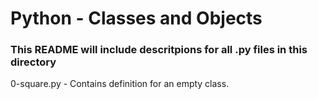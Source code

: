 # Python - Classes and Objects
### This README will include descritpions for all .py files in this directory

0-square.py - Contains definition for an empty class.
 
